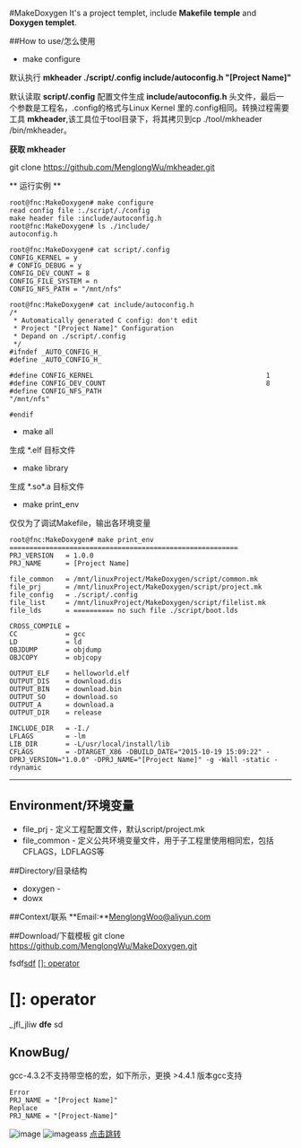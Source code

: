 #MakeDoxygen
It's a project templet, include **Makefile temple** and **Doxygen templet**.

##How to use/怎么使用
* make configure

默认执行 **mkheader ./script/.config include/autoconfig.h "[Project Name]"**

默认读取 **script/.config** 配置文件生成 **include/autoconfig.h** 头文件，最后一个参数是工程名，.config的格式与Linux Kernel 里的.config相同。转换过程需要工具 **mkheader**,该工具位于tool目录下，将其拷贝到cp ./tool/mkheader /bin/mkheader。

**获取 mkheader**

git clone https://github.com/MenglongWu/mkheader.git

** 运行实例 ** 

```
root@fnc:MakeDoxygen# make configure 
read config file :./script/./config
make header file :include/autoconfig.h
root@fnc:MakeDoxygen# ls ./include/
autoconfig.h
```

```
root@fnc:MakeDoxygen# cat script/.config 
CONFIG_KERNEL = y
# CONFIG_DEBUG = y
CONFIG_DEV_COUNT = 8
CONFIG_FILE_SYSTEM = n
CONFIG_NFS_PATH = "/mnt/nfs"

```

```
root@fnc:MakeDoxygen# cat include/autoconfig.h 
/*
 * Automatically generated C config: don't edit
 * Project "[Project Name]" Configuration
 * Depand on ./script/.config
 */
#ifndef _AUTO_CONFIG_H_
#define _AUTO_CONFIG_H_

#define CONFIG_KERNEL                                           1
#define CONFIG_DEV_COUNT                                        8
#define CONFIG_NFS_PATH                                         "/mnt/nfs"

#endif
```



* make all

生成 *.elf 目标文件

* make library

生成 *.so\*.a 目标文件

* make print_env


仅仅为了调试Makefile，输出各环境变量


```
root@fnc:MakeDoxygen# make print_env 
=========================================================
PRJ_VERSION   = 1.0.0
PRJ_NAME      = [Project Name]

file_common   = /mnt/linuxProject/MakeDoxygen/script/common.mk
file_prj      = /mnt/linuxProject/MakeDoxygen/script/project.mk
file_config   = ./script/.config
file_list     = /mnt/linuxProject/MakeDoxygen/script/filelist.mk
file_lds      = ========== no such file ./script/boot.lds

CROSS_COMPILE =
CC            = gcc
LD            = ld
OBJDUMP       = objdump
OBJCOPY       = objcopy

OUTPUT_ELF    = helloworld.elf
OUTPUT_DIS    = download.dis
OUTPUT_BIN    = download.bin
OUTPUT_SO     = download.so
OUTPUT_A      = download.a
OUTPUT_DIR    = release

INCLUDE_DIR   = -I./
LFLAGS        = -lm
LIB_DIR       = -L/usr/local/install/lib
CFLAGS        = -DTARGET_X86 -DBUILD_DATE="2015-10-19 15:09:22" -DPRJ_VERSION="1.0.0" -DPRJ_NAME="[Project Name]" -g -Wall -static -rdynamic
```

---

## Environment/环境变量
* file_prj - 定义工程配置文件，默认script/project.mk
* file_common - 定义公共环境变量文件，用于子工程里使用相同宏，包括CFLAGS，LDFLAGS等 

##Directory/目录结构
* doxygen - 
* dowx


##Context/联系
**Email:**MenglongWoo@aliyun.com

##Download/下载模板
git clone https://github.com/MenglongWu/MakeDoxygen.git


fsdf[sdf](operator)
[[]: operator](operator)
# []: operator
_jfl_jliw **dfe**
sd

## KnowBug/
gcc-4.3.2不支持带空格的宏，如下所示，更换 >4.4.1 版本gcc支持
```
Error
PRJ_NAME = "[Project Name]"
Replace
PRJ_NAME = "[Project-Name]"
```

![image](http://img-storage.qiniudn.com/15-10-21/68367498.jpg) 
![imageass](image/af.bmp)
[点击跳转](#KnowBug/)
